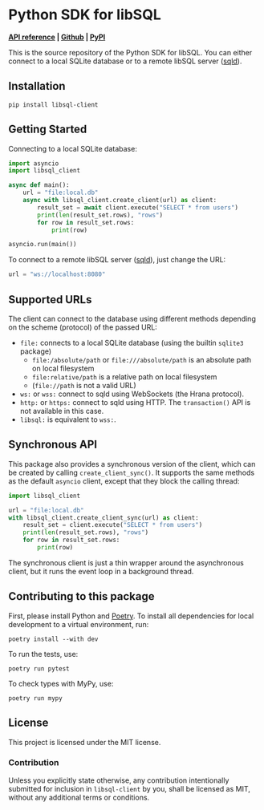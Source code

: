 # Python SDK for libSQL

**[API reference][reference] | [Github][github] | [PyPI][pypi]**

[reference]: https://libsql.org/libsql-client-py/reference.html
[github]: https://github.com/libsql/libsql-client-py
[pypi]: https://pypi.org/project/libsql-client/

This is the source repository of the Python SDK for libSQL. You can either connect to a local SQLite database or to a remote libSQL server ([sqld][sqld]).

[sqld]: https://github.com/libsql/sqld

## Installation

```
pip install libsql-client
```

## Getting Started

Connecting to a local SQLite database:

```python
import asyncio
import libsql_client

async def main():
    url = "file:local.db"
    async with libsql_client.create_client(url) as client:
        result_set = await client.execute("SELECT * from users")
        print(len(result_set.rows), "rows")
        for row in result_set.rows:
            print(row)

asyncio.run(main())
```

To connect to a remote libSQL server ([sqld][sqld]), just change the URL:

```python
url = "ws://localhost:8080"
```

## Supported URLs

The client can connect to the database using different methods depending on the scheme (protocol) of the passed URL:

* `file:` connects to a local SQLite database (using the builtin `sqlite3` package)
  * `file:/absolute/path` or `file:///absolute/path` is an absolute path on local filesystem
  * `file:relative/path` is a relative path on local filesystem
  * (`file://path` is not a valid URL)
* `ws:` or `wss:` connect to sqld using WebSockets (the Hrana protocol).
* `http:` or `https:` connect to sqld using HTTP. The `transaction()` API is not available in this case.
* `libsql:` is equivalent to `wss:`.

## Synchronous API

This package also provides a synchronous version of the client, which can be created by calling `create_client_sync()`. It supports the same methods as the default `asyncio` client, except that they block the calling thread:

```python
import libsql_client

url = "file:local.db"
with libsql_client.create_client_sync(url) as client:
    result_set = client.execute("SELECT * from users")
    print(len(result_set.rows), "rows")
    for row in result_set.rows:
        print(row)
```

The synchronous client is just a thin wrapper around the asynchronous client, but it runs the event loop in a background thread.

## Contributing to this package

First, please install Python and [Poetry][poetry]. To install all dependencies for local development to a
virtual environment, run:

[poetry]: https://python-poetry.org/

```
poetry install --with dev
```

To run the tests, use:

```
poetry run pytest
```

To check types with MyPy, use:

```
poetry run mypy
```

## License

This project is licensed under the MIT license.

### Contribution

Unless you explicitly state otherwise, any contribution intentionally submitted for inclusion in `libsql-client` by you, shall be licensed as MIT, without any additional terms or conditions.
